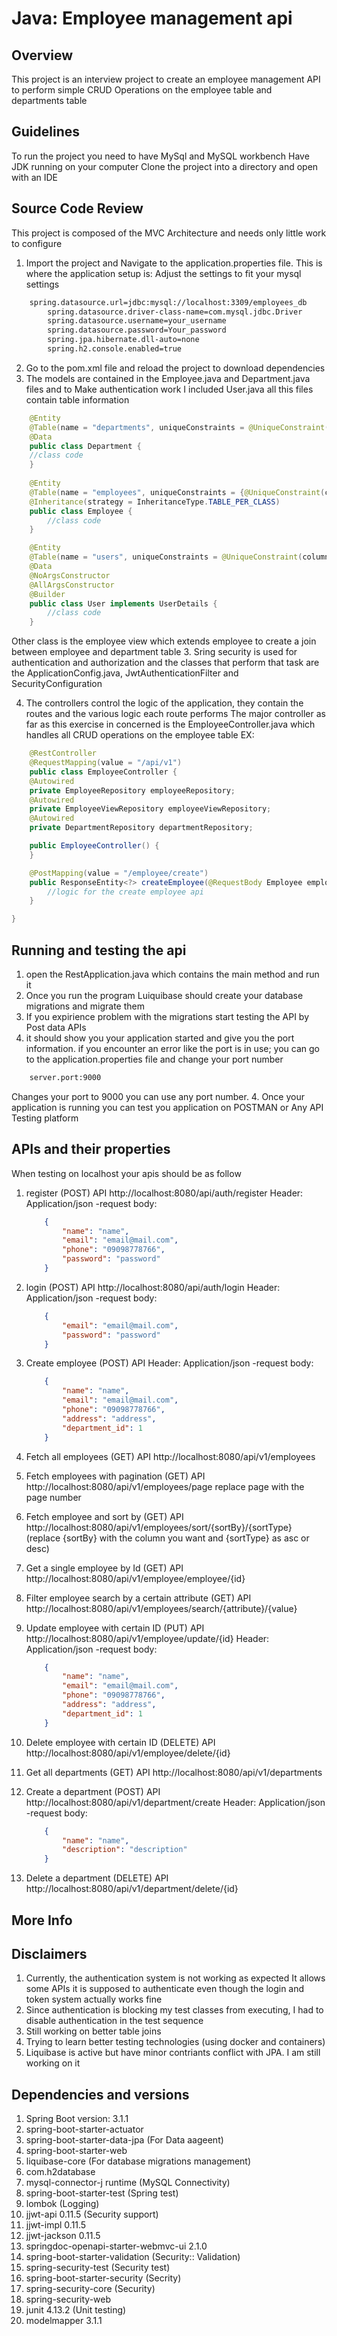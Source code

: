 # Java: Employee management api

## Overview
This project is an interview project to create an employee management API to perform simple
CRUD Operations on the employee table and departments table

## Guidelines
To run the project you need to have MySql and MySQL workbench
Have JDK running on your computer
Clone the project into a directory and open with an IDE

## Source Code Review
This project is composed of the MVC Architecture and needs only little work to configure



1. Import the project and Navigate to the application.properties file. This is where the application setup is:
   Adjust the settings to fit your mysql settings
```xml
    spring.datasource.url=jdbc:mysql://localhost:3309/employees_db
        spring.datasource.driver-class-name=com.mysql.jdbc.Driver
        spring.datasource.username=your_username
        spring.datasource.password=Your_password
        spring.jpa.hibernate.dll-auto=none
        spring.h2.console.enabled=true
```
2. Go to the pom.xml file and reload the project to download dependencies
2. The models are contained in the Employee.java and Department.java files and to
   Make authentication work I included User.java all this files contain table information
```java
    @Entity
    @Table(name = "departments", uniqueConstraints = @UniqueConstraint(columnNames = {"name"}))
    @Data
    public class Department {
    //class code
    }
    
    @Entity
    @Table(name = "employees", uniqueConstraints = {@UniqueConstraint(columnNames = {"email", "phone"})})
    @Inheritance(strategy = InheritanceType.TABLE_PER_CLASS)
    public class Employee {
        //class code
    }

    @Entity
    @Table(name = "users", uniqueConstraints = @UniqueConstraint(columnNames = {"email"}))
    @Data
    @NoArgsConstructor
    @AllArgsConstructor
    @Builder
    public class User implements UserDetails {
        //class code
    }
```
Other class is the employee view which extends employee to create a join between employee and department table
3. Sring security is used for authentication and authorization and the classes that perform that task
   are the ApplicationConfig.java, JwtAuthenticationFilter and SecurityConfiguration

4. The controllers control the logic of the application, they contain the routes and the various logic each route performs
   The major controller as far as this exercise in concerned is the EmployeeController.java which handles all CRUD
   operations on the employee table EX:
```java
    @RestController
    @RequestMapping(value = "/api/v1")
    public class EmployeeController {
    @Autowired
    private EmployeeRepository employeeRepository;
    @Autowired
    private EmployeeViewRepository employeeViewRepository;
    @Autowired
    private DepartmentRepository departmentRepository;

    public EmployeeController() {
    }

    @PostMapping(value = "/employee/create")
    public ResponseEntity<?> createEmployee(@RequestBody Employee employee) {
        //logic for the create employee api
    }

}


```

## Running and testing the api
1. open the RestApplication.java which contains the main method and run it
2. Once you run the program Luiquibase should create your database migrations and migrate them
3. If you expirience problem with the migrations start testing the API by Post data APIs
3. it should show you your application started and give you the port information. if you encounter an error
   like the port is in use; you can go to the application.properties file and change your port number
```xml
    server.port:9000 
```

Changes your port to 9000 you can use any port number.
4. Once your application is running you can test you application on POSTMAN or Any
   API Testing platform

## APIs and their properties
When testing on localhost your apis should be as follow
1. register (POST) API
   http://localhost:8080/api/auth/register
   Header:
   Application/json
   -request body:
    ```json
        {
            "name": "name",
            "email": "email@mail.com",
            "phone": "09098778766",
            "password": "password"
        }
   
    ```
2. login (POST) API
   http://localhost:8080/api/auth/login
   Header:
   Application/json
   -request body:
    ```json
        {            
            "email": "email@mail.com",
            "password": "password"
        }
   
    ```
3. Create employee (POST) API
   Header:
   Application/json
   -request body:
    ```json
        {
            "name": "name",
            "email": "email@mail.com",
            "phone": "09098778766",
            "address": "address",
            "department_id": 1
        }
   
    ```
4. Fetch all employees (GET) API
   http://localhost:8080/api/v1/employees
5. Fetch employees with pagination (GET) API
   http://localhost:8080/api/v1/employees/page
   replace page with the page number
6. Fetch employee and sort by (GET) API
   http://localhost:8080/api/v1/employees/sort/{sortBy}/{sortType} (replace {sortBy} with the column you want and {sortType} as asc or desc)

7. Get a single employee by Id (GET) API
   http://localhost:8080/api/v1/employee/employee/{id}

8. Filter employee search by a certain attribute (GET) API
   http://localhost:8080/api/v1/employees/search/{attribute}/{value}

9. Update employee with certain ID (PUT) API
   http://localhost:8080/api/v1/employee/update/{id}
   Header:
   Application/json
   -request body:
    ```json
        {
            "name": "name",
            "email": "email@mail.com",
            "phone": "09098778766",
            "address": "address",
            "department_id": 1
        }
   
    ```

10. Delete employee with certain ID (DELETE) API
    http://localhost:8080/api/v1/employee/delete/{id}

11. Get all departments (GET) API
    http://localhost:8080/api/v1/departments

12. Create a department (POST) API
    http://localhost:8080/api/v1/department/create
    Header:
    Application/json
    -request body:
    ```json
        {
            "name": "name",
            "description": "description"
        }

    ```

13. Delete a department (DELETE) API
    http://localhost:8080/api/v1/department/delete/{id}

## More Info


## Disclaimers
1. Currently, the authentication system is not working as expected It allows some APIs it is supposed to authenticate
   even though the login and token system actually works fine
2. Since authentication is blocking my test classes from executing, I had to disable authentication in the test sequence
3. Still working on better table joins
4. Trying to learn better testing technologies (using docker and containers)
5. Liquibase is active but have minor contriants conflict with JPA. I am still working on it

## Dependencies and versions
1. Spring Boot version: 3.1.1
2. spring-boot-starter-actuator
3. spring-boot-starter-data-jpa (For Data aageent)
4. spring-boot-starter-web
5. liquibase-core (For database migrations management)
6. com.h2database
7. mysql-connector-j runtime (MySQL Connectivity)
8. spring-boot-starter-test (Spring test)
9. lombok (Logging)
10. jjwt-api 0.11.5 (Security support)
11. jjwt-impl 0.11.5
12. jjwt-jackson 0.11.5
13. springdoc-openapi-starter-webmvc-ui 2.1.0
14. spring-boot-starter-validation (Security:: Validation)
15. spring-security-test (Security test)
16. spring-boot-starter-security (Secrity)
17. spring-security-core (Security)
18. spring-security-web
19. junit 4.13.2 (Unit testing)
20. modelmapper 3.1.1

